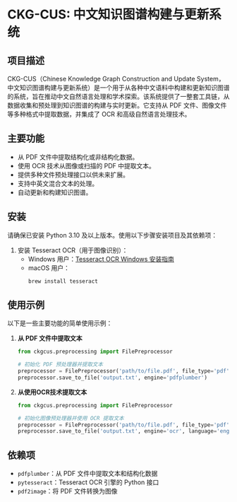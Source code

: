 # CKG-CUS: 中文知识图谱构建与更新系统

## 项目描述

CKG-CUS（Chinese Knowledge Graph Construction and Update System，中文知识图谱构建与更新系统）是一个用于从各种中文语料中构建和更新知识图谱的系统，旨在推动中文自然语言处理和学术探索。该系统提供了一整套工具链，从数据收集和预处理到知识图谱的构建与实时更新。它支持从 PDF 文件、图像文件等多种格式中提取数据，并集成了 OCR 和高级自然语言处理技术。

## 主要功能

- 从 PDF 文件中提取结构化或非结构化数据。
- 使用 OCR 技术从图像或扫描的 PDF 中提取文本。
- 提供多种文件预处理接口以供未来扩展。
- 支持中英文混合文本的处理。
- 自动更新和构建知识图谱。

## 安装

请确保已安装 Python 3.10 及以上版本。使用以下步骤安装项目及其依赖项：

1. 安装 Tesseract OCR（用于图像识别）：
    - Windows 用户：[Tesseract OCR Windows 安装指南](https://github.com/UB-Mannheim/tesseract/wiki)
    - macOS 用户：
        ```bash
        brew install tesseract
        ```

## 使用示例

以下是一些主要功能的简单使用示例：

1. **从 PDF 文件中提取文本**
    ```python
    from ckgcus.preprocessing import FilePreprocessor

    # 初始化 PDF 预处理器并提取文本
    preprocessor = FilePreprocessor('path/to/file.pdf', file_type='pdf')
    preprocessor.save_to_file('output.txt', engine='pdfplumber')
    ```

2. **从使用OCR技术提取文本**
    ```python
    from ckgcus.preprocessing import FilePreprocessor

    # 初始化图像预处理器并使用 OCR 提取文本
    preprocessor = FilePreprocessor('path/to/file.pdf', file_type='pdf')
    preprocessor.save_to_file('output.txt', engine='ocr', language='eng+chi_sim')
    ```

## 依赖项

- `pdfplumber`：从 PDF 文件中提取文本和结构化数据
- `pytesseract`：Tesseract OCR 引擎的 Python 接口
- `pdf2image`：将 PDF 文件转换为图像
